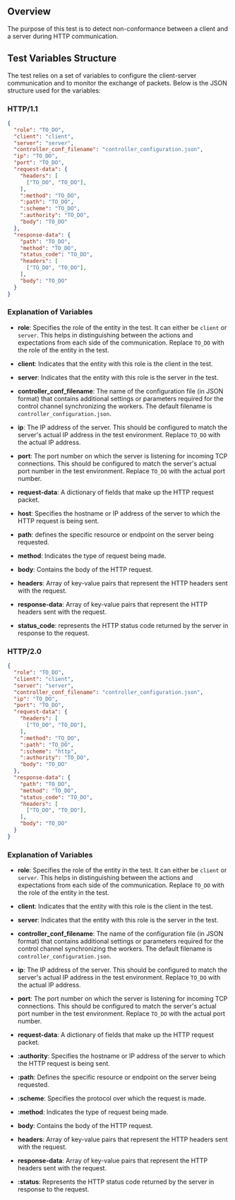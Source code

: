 ## Overview

The purpose of this test is to detect non-conformance between a client and a server during HTTP communication.

## Test Variables Structure

The test relies on a set of variables to configure the client-server communication and to monitor the exchange of packets. Below is the JSON structure used for the variables:

### HTTP/1.1

```json
{
  "role": "TO_DO",
  "client": "client",
  "server": "server",
  "controller_conf_filename": "controller_configuration.json",
  "ip": "TO_DO",
  "port": "TO_DO",
  "request-data": {
    "headers": [
      ["TO_DO", "TO_DO"],
    ],
    ":method": "TO_DO",
    ":path": "TO_DO",
    ":scheme": "TO_DO",
    ":authority": "TO_DO",
    "body": "TO_DO"
  },
  "response-data": {
    "path": "TO_DO",
    "method": "TO_DO",
    "status_code": "TO_DO",
    "headers": [
      ["TO_DO", "TO_DO"],
    ],
    "body": "TO_DO"
  }
}
```

### Explanation of Variables

- **role**: Specifies the role of the entity in the test. It can either be `client` or `server`. This helps in distinguishing between the actions and expectations from each side of the communication. Replace `TO_DO` with the role of the entity in the test.

- **client**: Indicates that the entity with this role is the client in the test.

- **server**: Indicates that the entity with this role is the server in the test.

- **controller_conf_filename**: The name of the configuration file (in JSON format) that contains additional settings or parameters required for the control channel synchronizing the workers. The default filename is `controller_configuration.json`.

- **ip**: The IP address of the server. This should be configured to match the server's actual IP address in the test environment. Replace `TO_DO` with the actual IP address.

- **port**: The port number on which the server is listening for incoming TCP connections. This should be configured to match the server's actual port number in the test environment. Replace `TO_DO` with the actual port number.

- **request-data**: A dictionary of fields that make up the HTTP request packet.

- **host**: Specifies the hostname or IP address of the server to which the HTTP request is being sent. 

- **path**: defines the specific resource or endpoint on the server being requested.

- **method**: Indicates the type of request being made.

- **body**: Contains the body of the HTTP request.

- **headers**: Array of key-value pairs that represent the HTTP headers sent with the request.

- **response-data**: Array of key-value pairs that represent the HTTP headers sent with the request.

- **status_code**: represents the HTTP status code returned by the server in response to the request.

### HTTP/2.0

```json
{
  "role": "TO_DO",
  "client": "client",
  "server": "server",
  "controller_conf_filename": "controller_configuration.json",
  "ip": "TO_DO",
  "port": "TO_DO",
  "request-data": {
    "headers": [
      ["TO_DO", "TO_DO"],
    ],
    ":method": "TO_DO",
    ":path": "TO_DO",
    ":scheme": "http",
    ":authority": "TO_DO",
    "body": "TO_DO"
  },
  "response-data": {
    "path": "TO_DO",
    "method": "TO_DO",
    "status_code": "TO_DO",
    "headers": [
      ["TO_DO", "TO_DO"],
    ],
    "body": "TO_DO"
  }
}
```

### Explanation of Variables

- **role**: Specifies the role of the entity in the test. It can either be `client` or `server`. This helps in distinguishing between the actions and expectations from each side of the communication. Replace `TO_DO` with the role of the entity in the test.

- **client**: Indicates that the entity with this role is the client in the test.

- **server**: Indicates that the entity with this role is the server in the test.

- **controller_conf_filename**: The name of the configuration file (in JSON format) that contains additional settings or parameters required for the control channel synchronizing the workers. The default filename is `controller_configuration.json`.

- **ip**: The IP address of the server. This should be configured to match the server's actual IP address in the test environment. Replace `TO_DO` with the actual IP address.

- **port**: The port number on which the server is listening for incoming TCP connections. This should be configured to match the server's actual port number in the test environment. Replace `TO_DO` with the actual port number.

- **request-data**: A dictionary of fields that make up the HTTP request packet.

- **:authority**: Specifies the hostname or IP address of the server to which the HTTP request is being sent. 

- **:path**: Defines the specific resource or endpoint on the server being requested.

- **:scheme**: Specifies the protocol over which the request is made.

- **:method**: Indicates the type of request being made.

- **body**: Contains the body of the HTTP request.

- **headers**: Array of key-value pairs that represent the HTTP headers sent with the request.

- **response-data**: Array of key-value pairs that represent the HTTP headers sent with the request.

- **:status**: Represents the HTTP status code returned by the server in response to the request.